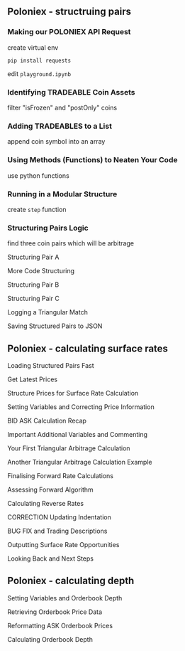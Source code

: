 ## Poloniex - structruing pairs

### Making our POLONIEX API Request

create virtual env

```shell
pip install requests
```

edit `playground.ipynb`

### Identifying TRADEABLE Coin Assets

filter "isFrozen" and "postOnly" coins

### Adding TRADEABLES to a List

append coin symbol into an array

### Using Methods (Functions) to Neaten Your Code

use python functions

### Running in a Modular Structure

create `step` function

### Structuring Pairs Logic

find three coin pairs which will be arbitrage

Structuring Pair A

More Code Structuring

Structuring Pair B

Structuring Pair C

Logging a Triangular Match

Saving Structured Pairs to JSON

## Poloniex - calculating surface rates

Loading Structured Pairs Fast

Get Latest Prices

Structure Prices for Surface Rate Calculation

Setting Variables and Correcting Price Information

BID ASK Calculation Recap

Important Additional Variables and Commenting

Your First Triangular Arbitrage Calculation

Another Triangular Arbitrage Calculation Example

Finalising Forward Rate Calculations

Assessing Forward Algorithm

Calculating Reverse Rates

CORRECTION Updating Indentation

BUG FIX and Trading Descriptions

Outputting Surface Rate Opportunities

Looking Back and Next Steps

## Poloniex - calculating depth

Setting Variables and Orderbook Depth

Retrieving Orderbook Price Data

Reformatting ASK Orderbook Prices

Calculating Orderbook Depth
